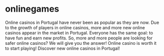 # onlinegames
Online casinos in Portugal have never been as popular as they are now. Due to the growth of players in online casinos, more and more new online casinos appear in the market in Portugal. Everyone has the same goal: to have fun and earn new profits. So, more and more people are looking for safer online casinos? We will give you the answer! Online casino is worth it to start playing! Discover new online casinos in Portugal!
